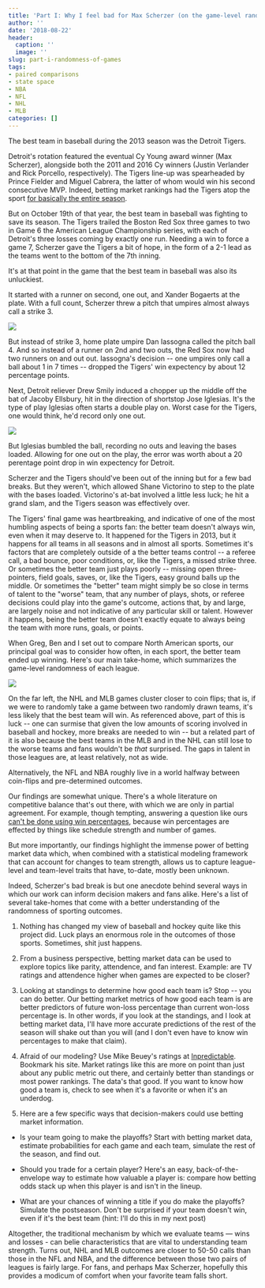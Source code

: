 ```yaml
---
title: 'Part I: Why I feel bad for Max Scherzer (on the game-level randomness in sports)'
author: ''
date: '2018-08-22'
header:
  caption: ''
  image: ''
slug: part-i-randomness-of-games
tags:
- paired comparisons
- state space
- NBA
- NFL
- NHL
- MLB
categories: []
---
```


The best team in baseball during the 2013 season was the Detroit Tigers. 

Detroit's rotation featured the eventual Cy Young award winner (Max Scherzer), alongside both the 2011 and 2016 Cy winners (Justin Verlander and Rick Porcello, respectively). The Tigers line-up was spearheaded by Prince Fielder and Miguel Cabrera, the latter of whom would win his second consecutive MVP. Indeed, betting market rankings had the Tigers atop the sport [for basically the entire season](https://statsbylopez.github.io/NESSIS2017_files/NESSIS_2017.html#section-2). 

But on October 19th of that year, the best team in baseball was fighting to save its season. The Tigers trailed the Boston Red Sox three games to two in Game 6 the American League Championship series, with each of Detroit's three losses coming by exactly one run. Needing a win to force a game 7, Scherzer gave the Tigers a bit of hope, in the form of a 2-1 lead as the teams went to the bottom of the 7th inning. 

It's at that point in the game that the best team in baseball was also its unluckiest. 

It started with a runner on second, one out, and Xander Bogaerts at the plate. With a full count, Scherzer threw a pitch that umpires almost always call a strike 3.

![](/post/2018-08-22-part-i-randomness-of-regular-season-competition_files/xander.gif)

But instead of strike 3, home plate umpire Dan Iassogna called the pitch ball 4. And so instead of a runner on 2nd and two outs, the Red Sox now had two runners on and out out. Iassogna's decision -- one umpires only call a ball about 1 in 7 times -- dropped the Tigers' win expectency by about 12 percentage points. 

Next, Detroit reliever Drew Smily induced a chopper up the middle off the bat of Jacoby Ellsbury, hit in the direction of shortstop Jose Iglesias. It's the type of play Iglesias often starts a double play on. Worst case for the Tigers, one would think, he'd record only one out.

![](/post/2018-08-22-part-i-randomness-of-regular-season-competition_files/jose.gif)

But Iglesias bumbled the ball, recording no outs and leaving the bases loaded. Allowing for one out on the play, the error was worth about a 20 perentage point drop in win expectency for Detroit.

Scherzer and the Tigers should've been out of the inning but for a few bad breaks. But they weren't, which allowed Shane Victorino to step to the plate with the bases loaded. Victorino's at-bat involved a little less luck; he hit a grand slam, and the Tigers season was effectively over. 

The Tigers' final game was heartbreaking, and indicative of one of the most humbling aspects of being a sports fan: the better team doesn't always win, even when it may deserve to. It happened for the Tigers in 2013, but it happens for all teams in all seasons and in almost all sports. Sometimes it's factors that are completely outside of a the better teams control -- a referee call, a bad bounce, poor conditions, or, like the Tigers, a missed strike three. Or sometimes the better team just plays poorly -- missing open three-pointers, field goals, saves, or, like the Tigers, easy ground balls up the middle. Or sometimes the "better" team might simply be so close in terms of talent to the "worse" team, that any number of plays, shots, or referee decisions could play into the game's outcome, actions that, by and large, are largely noise and not indicative of any particular skill or talent. However it happens, being the better team doesn't exactly equate to always being the team with more runs, goals, or points. 

When Greg, Ben and I set out to compare North American sports, our principal goal was to consider how often, in each sport, the better team ended up winning. Here's our main take-home, which summarizes the game-level randomness of each league.

![](/post/2018-08-22-part-i-randomness-of-regular-season-competition_files/parity2.png)

On the far left, the NHL and MLB games cluster closer to coin flips; that is, if we were to randomly take a game between two randomly drawn teams, it's less likely that the best team will win. As referenced above, part of this is luck -- one can surmise that given the low amounts of scoring involved in baseball and hockey, more breaks are needed to win -- but a related part of it is also because the best teams in the MLB and in the NHL can still lose to the worse teams and fans wouldn't be *that* surprised. The gaps in talent in those leagues are, at least relatively, not as wide. 

Alternatively, the NFL and NBA roughly live in a world halfway between coin-flips and pre-determined outcomes. 

Our findings are somewhat unique. There's a whole literature on competitive balance that's out there, with which we are only in partial agreement. For example, though tempting, answering a question like ours [can't be done using win percentages](https://www.vox.com/videos/2017/6/5/15740632/luck-skill-sports), because win percentages are effected by things like schedule strength and number of games. 

But more importantly, our findings highlight the immense power of betting market data which, when combined with a statistical modeling framework that can account for changes to team strength, allows us to capture league-level and team-level traits that have, to-date, mostly been unknown. 

Indeed, Scherzer's bad break is but one anecdote behind several ways in which our work can inform decision makers and fans alike. Here's a list of several take-homes that come with a better understanding of the randomness of sporting outcomes. 


1. Nothing has changed my view of baseball and hockey quite like this project did. Luck plays an enormous role in the outcomes of those sports. Sometimes, shit just happens. 

2. From a business perspective, betting market data can be used to explore topics like parity, attendence, and fan interest. Example: are TV ratings and attendence higher when games are expected to be closer? 

3. Looking at standings to determine how good each team is? Stop -- you can do better. Our betting market metrics of how good each team is are better predictors of future won-loss percentage than current won-loss percentage is. In other words, if you look at the standings, and I look at betting market data, I'll have more accurate predictions of the rest of the season will shake out than you will (and I don't even have to know win percentages to make that claim). 

4. Afraid of our modeling? Use Mike Beuey's ratings at [Inpredictable](http://www.inpredictable.com/). Bookmark his site. Market ratings like this are more on point than just about any public metric out there, and certainly better than standings or most power rankings. The data's that good. If you want to know how good a team is, check to see when it's a favorite or when it's an underdog. 

5. Here are a few specific ways that decision-makers could use betting market information. 

- Is your team going to make the playoffs? Start with betting market data, estimate probabilities for each game and each team, simulate the rest of the season, and find out.

- Should you trade for a certain player?  Here's an easy, back-of-the-envelope way to estimate how valuable a player is: compare how betting odds stack up when this player is and isn't in the lineup. 

- What are your chances of winning a title if you do make the playoffs? Simulate the postseason. Don't be surprised if your team doesn't win, even if it's the best team (hint: I'll do this in my next post)

Altogether, the traditional mechanism by which we evaluate teams — wins and losses - can belie characteristics that are vital to understanding team strength. Turns out, NHL and MLB outcomes are closer to 50-50 calls than those in the NFL and NBA, and the difference between those two pairs of leagues is fairly large.  For fans, and perhaps Max Scherzer, hopefully this provides a modicum of comfort when your favorite team falls short.


